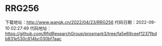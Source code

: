 # RRG256
下载地址：http://www.wangk.cn/2022/04/23/RRG256
代码日期：2022-09-10 02:27:49
代码地址：https://github.com/RfidResearchGroup/proxmark3/tree/fa5e69ceef1237fbdb831e530c814bc030bf7aac
